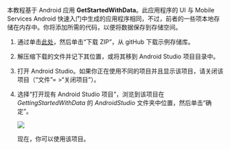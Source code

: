 本教程基于 Android 应用 **GetStartedWithData**。此应用程序的 UI 与 Mobile Services Android 快速入门中生成的应用程序相同，不过，前者的一些项本地存储在内存中。你将添加所需的代码，以便将数据保存到存储空间。

1. 通过单击<a href="https://github.com/Azure/mobile-services-samples" target="blank">此处</a>，然后单击“下载 ZIP”，从 gitHub 下载示例存储库。

2. 解压缩下载的文件并记下其位置，或将其移到 Android Studio 项目目录中。

3. 打开 Android Studio。如果你正在使用不同的项目并且显示该项目，请关闭该项目（“文件”= >“关闭项目”）。

4. 选择“打开现有 Android Studio 项目”，浏览到该项目在 *GettingStartedWithData* 的 *AndroidStudio* 文件夹中位置，然后单击“确定”。

 	![](./media/mobile-services-android-get-started/android-studio-import-project.png)

	现在，你可以使用该项目。
 
<!---HONumber=71-->